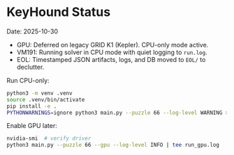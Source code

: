 # KeyHound Status

Date: 2025-10-30

- GPU: Deferred on legacy GRID K1 (Kepler). CPU-only mode active.
- VM191: Running solver in CPU mode with quiet logging to `run.log`.
- EOL: Timestamped JSON artifacts, logs, and DB moved to `EOL/` to declutter.

Run CPU-only:

```bash
python3 -m venv .venv
source .venv/bin/activate
pip install -e .
PYTHONWARNINGS=ignore python3 main.py --puzzle 66 --log-level WARNING > run.log 2>&1 &
```

Enable GPU later:

```bash
nvidia-smi  # verify driver
python3 main.py --puzzle 66 --gpu --log-level INFO | tee run_gpu.log
```


